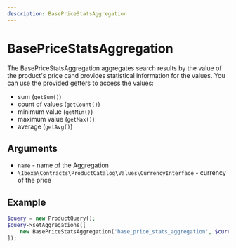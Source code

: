 ```yaml
---
description: BasePriceStatsAggregation
---
```


# BasePriceStatsAggregation

The BasePriceStatsAggregation aggregates search results by the value of the product's price cand provides statistical information for the values.
You can use the provided getters to access the values:

- sum (`getSum()`)
- count of values (`getCount()`)
- minimum value (`getMin()`)
- maximum value (`getMax()`)
- average (`getAvg()`)

## Arguments

- `name` - name of the Aggregation
- `\Ibexa\Contracts\ProductCatalog\Values\CurrencyInterface` - currency of the price

## Example

``` php
$query = new ProductQuery();
$query->setAggregations([
    new BasePriceStatsAggregation('base_price_stats_aggregation', $currency),
]);
```